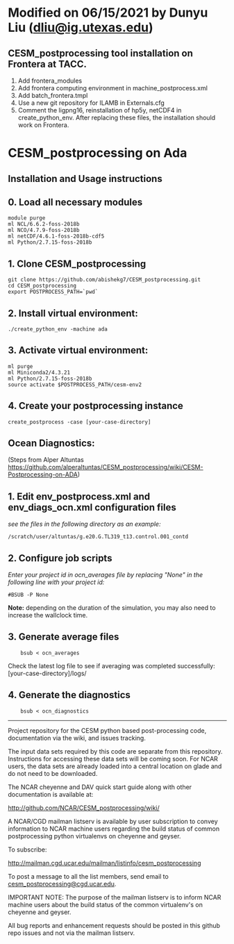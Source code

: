 # Modified on 06/15/2021 by Dunyu Liu (dliu@ig.utexas.edu)
## CESM_postprocessing tool installation on Frontera at TACC.
 1. Add frontera_modules
 2. Add frontera computing environment in machine_postprocess.xml
 3. Add batch_frontera.tmpl
 4. Use a new git repository for ILAMB in Externals.cfg
 5. Comment the ligpng16, reinstallation of hp5y, netCDF4 in create_python_env.
 After replacing these files, the installation should work on Frontera.

# CESM_postprocessing on Ada

## Installation and Usage instructions

## 0. Load all necessary modules
```
module purge
ml NCL/6.6.2-foss-2018b
ml NCO/4.7.9-foss-2018b
ml netCDF/4.6.1-foss-2018b-cdf5
ml Python/2.7.15-foss-2018b
```
## 1. Clone CESM_postprocessing
```
git clone https://github.com/abishekg7/CESM_postprocessing.git
cd CESM_postprocessing
export POSTPROCESS_PATH=`pwd`
```

## 2. Install virtual environment:
```
./create_python_env -machine ada
```
## 3. Activate virtual environment:
```
ml purge 
ml Miniconda2/4.3.21
ml Python/2.7.15-foss-2018b
source activate $POSTPROCESS_PATH/cesm-env2
```
## 4. Create your postprocessing instance
```
create_postprocess -case [your-case-directory]
```

## Ocean Diagnostics:  
(Steps from Alper Altuntas https://github.com/alperaltuntas/CESM_postprocessing/wiki/CESM-Postprocessing-on-ADA)
## 1. Edit env_postprocess.xml and env_diags_ocn.xml configuration files
*see the files in the following directory as an example:*

    /scratch/user/altuntas/g.e20.G.TL319_t13.control.001_contd
## 2. Configure job scripts
*Enter your project id in ocn_averages file by replacing "None" in the following line with your project id:*

    #BSUB -P None

**Note:** depending on the duration of the simulation, you may also need to increase the wallclock time.

## 3. Generate average files
```
    bsub < ocn_averages
```
Check the latest log file to see if averaging was completed successfully: [your-case-directory]/logs/

## 4. Generate the diagnostics
```
    bsub < ocn_diagnostics
```

-------------------------------------
Project repository for the CESM python based post-processing code, documentation via the wiki, and issues tracking.

The input data sets required by this code are separate from this repository. Instructions
for accessing these data sets will be coming soon. For NCAR users, the data sets are already
loaded into a central location on glade and do not need to be downloaded. 

The NCAR cheyenne and DAV quick start guide along with other documentation is available at:

http://github.com/NCAR/CESM_postprocessing/wiki/

A NCAR/CGD mailman listserv is available by user subscription to convey information to NCAR machine users
regarding the build status of common postprocessing python virtualenvs on cheyenne and geyser.

To subscribe:

http://mailman.cgd.ucar.edu/mailman/listinfo/cesm_postprocessing

To post a message to all the list members, send email to cesm_postprocessing@cgd.ucar.edu.

IMPORTANT NOTE: The purpose of the mailman listserv is to inform NCAR machine users about the build status
of the common virtualenv's on cheyenne and geyser. 

All bug reports and enhancement requests should be posted in this github repo issues and not via the mailman listserv.

